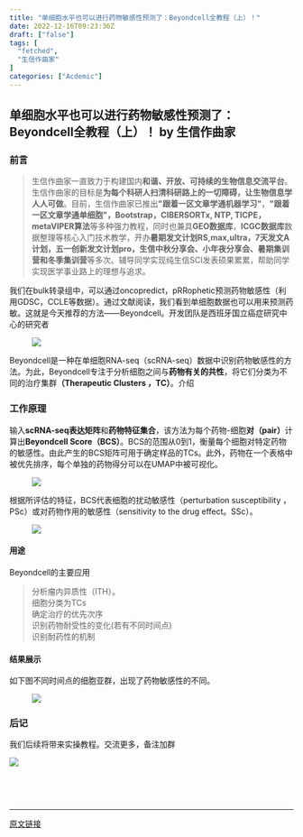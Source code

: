 ```yaml
---
title: "单细胞水平也可以进行药物敏感性预测了：Beyondcell全教程（上）！"
date: 2022-12-16T09:23:36Z
draft: ["false"]
tags: [
  "fetched",
  "生信作曲家"
]
categories: ["Acdemic"]
---
```

单细胞水平也可以进行药物敏感性预测了：Beyondcell全教程（上）！ by 生信作曲家
------
<div><section><h3><span>前言</span></h3><blockquote><p><span></span><span>生信作曲家一直致力于构建国内</span><span><strong>和谐、开放、可持续</strong></span><span><strong>的生物信息交流平台</strong>。生信作曲家的目标是<strong>为每个科研人扫清科研路上的一切障碍，让生物信息学人人可做</strong>。目前，生信作曲家已推出</span><span><strong>"</strong><strong>跟着一区文章学通机器学习</strong><strong>"</strong></span><span>，<strong>"</strong><strong>跟着一区文章学通单细胞</strong><strong>"</strong><strong>，Bootstrap，CIBERSORTx, NTP, TICPE，metaVIPER算法</strong></span><span>等多种强力教程，同时也兼具</span><strong><span>GEO数据库</span></strong><span>，</span><span><strong>ICGC数据库</strong></span><span>数据整理等核心入门技术教学，开办</span><span><strong>暑期</strong><strong>发文计划RS,max,ultra，7天发文A计划</strong><strong>，五一创新发文计划pro</strong></span><span><strong>，生信中秋分享会、小年夜分享会、暑期集训营和冬季集训营</strong>等多次。辅导同学实现纯生信SCI发表硕果累累，帮助同学实现医学事业路上的理想与追求。</span></p></blockquote><p>我们在bulk转录组中，可以通过oncopredict，pRRophetic预测药物敏感性（利用GDSC，CCLE等数据）。通过文献阅读，我们看到单细胞数据也可以用来预测药敏。这就是今天推荐的方法——Beyondcell。开发团队是西班牙国立癌症研究中心的研究者</p><figure><figcaption><img data-ratio="0.26455026455026454" data-src="https://mmbiz.qpic.cn/mmbiz_png/mo60jlFOtaAb7qFtia918OmQWOFEtlNY244dIFKHcibTs5BpRDdLictuQS540r80xWHsdenoIOfib4tkOClEl5QyNA/640?wx_fmt=png" data-type="png" data-w="945" src="https://mmbiz.qpic.cn/mmbiz_png/mo60jlFOtaAb7qFtia918OmQWOFEtlNY244dIFKHcibTs5BpRDdLictuQS540r80xWHsdenoIOfib4tkOClEl5QyNA/640?wx_fmt=png"></figcaption></figure><p>Beyondcell是一种在单细胞RNA-seq（scRNA-seq）数据中识别药物敏感性的方法。为此，Beyondcell专注于分析细胞之间与<strong>药物有关的共性</strong>，将它们分类为不同的治疗集群<strong>（Therapeutic Clusters ，TC）</strong>。介绍</p><h3><span>工作原理</span></h3><p>输入<strong>scRNA-seq表达矩阵</strong>和<strong>药物特征集合</strong>，该方法为每个药物-细胞<strong>对（pair）</strong>计算出<strong>Beyondcell Score（BCS）</strong>。BCS的范围从0到1，衡量每个细胞对特定药物的敏感性。由此产生的BCS矩阵可用于确定样品的TCs。此外，药物在一个表格中被优先排序，每个单独的药物得分可以在UMAP中被可视化。</p><figure><figcaption><img data-ratio="0.24925104853205513" data-src="https://mmbiz.qpic.cn/mmbiz_png/mo60jlFOtaAb7qFtia918OmQWOFEtlNY2pUm6s5rrvTbAfTqBUb5YBL4PunYv9jlRgkX1EgjYxDtY4Wryu0YiaKA/640?wx_fmt=png" data-type="png" data-w="1669" src="https://mmbiz.qpic.cn/mmbiz_png/mo60jlFOtaAb7qFtia918OmQWOFEtlNY2pUm6s5rrvTbAfTqBUb5YBL4PunYv9jlRgkX1EgjYxDtY4Wryu0YiaKA/640?wx_fmt=png"></figcaption></figure><p>根据所评估的特征，BCS代表细胞的扰动敏感性（perturbation susceptibility ，PSc）或对药物作用的敏感性（sensitivity to the drug effect。SSc）。</p><figure><figcaption><img data-ratio="0.21325301204819277" data-src="https://mmbiz.qpic.cn/mmbiz_png/mo60jlFOtaAb7qFtia918OmQWOFEtlNY22gUKmN3ZibVT04icKtKCrgfP7gzvsv6rXhZ4TfDyRCOaFuoqRGSe166w/640?wx_fmt=png" data-type="png" data-w="1660" src="https://mmbiz.qpic.cn/mmbiz_png/mo60jlFOtaAb7qFtia918OmQWOFEtlNY22gUKmN3ZibVT04icKtKCrgfP7gzvsv6rXhZ4TfDyRCOaFuoqRGSe166w/640?wx_fmt=png"></figcaption></figure><h4><span>用途</span></h4><p>Beyondcell的主要应用</p><blockquote><p>分析瘤内异质性（ITH）。<br>细胞分类为TCs<br>确定治疗的优先次序<br>识别药物耐受性的变化(若有不同时间点)<br>识别耐药性的机制</p></blockquote><h4><span>结果展示</span></h4><p>如下图不同时间点的细胞亚群，出现了药物敏感性的不同。</p><figure><figcaption><img data-ratio="0.34420471650777723" data-src="https://mmbiz.qpic.cn/mmbiz_png/mo60jlFOtaAb7qFtia918OmQWOFEtlNY21oWSeoEMYvoZ8urxib67lZvRsWhgWHkaicQqpGcxYypSXfdicWoUUxmxA/640?wx_fmt=png" data-type="png" data-w="1993" src="https://mmbiz.qpic.cn/mmbiz_png/mo60jlFOtaAb7qFtia918OmQWOFEtlNY21oWSeoEMYvoZ8urxib67lZvRsWhgWHkaicQqpGcxYypSXfdicWoUUxmxA/640?wx_fmt=png"></figcaption></figure><h3><span>后记</span></h3><p>我们后续将带来实操教程。交流更多，备注加群</p><p><img data-ratio="1" data-s="300,640" data-src="https://mmbiz.qpic.cn/mmbiz_png/mo60jlFOtaB9Vq4TQbMtR81HOfuhy7jkZsUypgwNYHTiaEFuvXNqI8z2nlDYc7tbrJ4o7W7dAgqRQPp2lDqfLbA/640?wx_fmt=png" data-type="png" data-w="512" src="https://mmbiz.qpic.cn/mmbiz_png/mo60jlFOtaB9Vq4TQbMtR81HOfuhy7jkZsUypgwNYHTiaEFuvXNqI8z2nlDYc7tbrJ4o7W7dAgqRQPp2lDqfLbA/640?wx_fmt=png"></p><p><br></p><p><br></p></section><p><mp-style-type data-value="3"></mp-style-type></p></div>  
<hr>
<a href="https://mp.weixin.qq.com/s/dbSSbN5uyRnjRH7Gv87WpA",target="_blank" rel="noopener noreferrer">原文链接</a>
